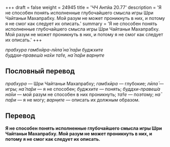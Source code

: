 +++
draft = false
weight = 24945
title = 'ЧЧ Антйа 20.77'
description = 'Я не способен понять исполненные глубочайшего смысла игры Шри Чайтаньи Махапрабху. Мой разум не может проникнуть в них, и потому я не смог как следует их описать.'
summary = 'Я не способен понять исполненные глубочайшего смысла игры Шри Чайтаньи Махапрабху. Мой разум не может проникнуть в них, и потому я не смог как следует их описать.'
+++

_прабхура гамбхӣра-лӣла̄ на̄ па̄ри буджхите  
буддхи-правеш́а на̄хи та̄те, на̄ па̄ри варн̣ите_

## Пословный перевод

_прабхура_ — Шри Чайтаньи Махапрабху; _гамбхӣра_ — глубокие; _лӣла̄_ — игры; _на̄_ _па̄ри_ — я не способен; _буджхите_ — понять; _буддхи_\-_правеш́а_ _на̄хи_ — мой разум не способен в них проникнуть; _та̄те_ — поэтому; _на̄_ _па̄ри_ — я не могу; _варн̣ите_ — описать их должным образом.

## Перевод

**Я не способен понять исполненные глубочайшего смысла игры Шри Чайтаньи Махапрабху. Мой разум не может проникнуть в них, и потому я не смог как следует их описать.**
